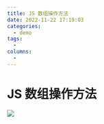 ```yaml
---
title: JS 数组操作方法
date: 2022-11-22 17:19:03
categories:
  - demo
tags:
  - 
columns:
  - 
---
```

# JS 数组操作方法

![](https://feyoudao.oss-cn-hongkong.aliyuncs.com/typora/2022-11-22_17.28.16.png)

